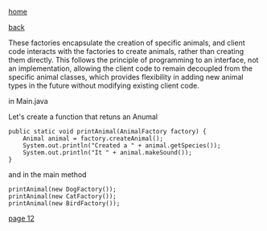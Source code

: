 [home](./page01.md)

[back](./page10.md)

These factories encapsulate the creation of specific animals, and client code interacts with the factories to create animals, rather than creating them directly. This follows the principle of programming to an interface, not an implementation, allowing the client code to remain decoupled from the specific animal classes, which provides flexibility in adding new animal types in the future without modifying existing client code.

in Main.java

Let's create a function that retuns an Anumal


```
public static void printAnimal(AnimalFactory factory) {
    Animal animal = factory.createAnimal();
    System.out.println("Created a " + animal.getSpecies());
    System.out.println("It " + animal.makeSound());
}
```

and in the main method


```
printAnimal(new DogFactory());
printAnimal(new CatFactory());
printAnimal(new BirdFactory());
```

[page 12](./page12.md)
